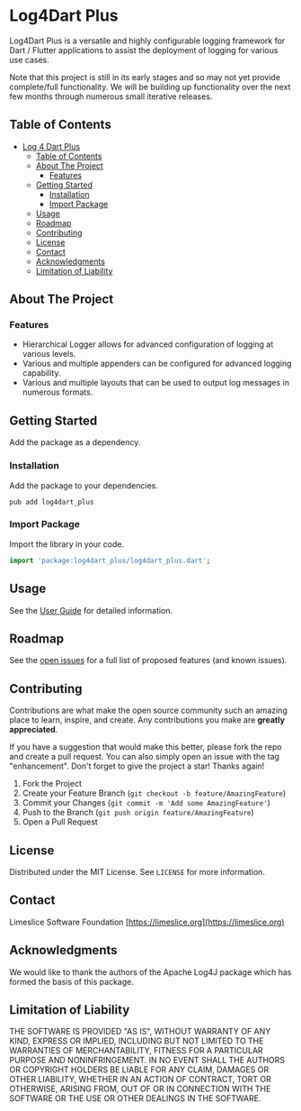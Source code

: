 # Log4Dart Plus

Log4Dart Plus is a versatile and highly configurable logging framework for Dart / Flutter applications to assist the deployment of logging for various use cases.

Note that this project is still in its early stages and so may not yet provide complete/full functionality. We will be building up functionality over the next few months through numerous small iterative releases.

## Table of Contents
- [Log 4 Dart Plus](#log4dart-plus)
  - [Table of Contents](#table-of-contents)
  - [About The Project](#about-the-project)
    - [Features](#features)
  - [Getting Started](#getting-started)
    - [Installation](#installation)
    - [Import Package](#import-package)
  - [Usage](#usage)
  - [Roadmap](#roadmap)
  - [Contributing](#contributing)
  - [License](#license)
  - [Contact](#contact)
  - [Acknowledgments](#acknowledgments)
  - [Limitation of Liability](#limitation-of-liability)


## About The Project

### Features
- Hierarchical Logger allows for advanced configuration of logging at various levels.
- Various and multiple appenders can be configured for advanced logging capability.
- Various and multiple layouts that can be used to output log messages in numerous formats.


## Getting Started

Add the package as a dependency.

### Installation
Add the package to your dependencies.

```
pub add log4dart_plus
```

### Import Package

Import the library in your code.

```Dart
import 'package:log4dart_plus/log4dart_plus.dart';
```

## Usage

See the [User Guide](docs/user-guide.md) for detailed information.

## Roadmap

See the [open issues](https://github.com/Limeslice-Software-Foundation/log4dart-plus/issues) for a full list of proposed features (and known issues).

## Contributing

Contributions are what make the open source community such an amazing place to learn, inspire, and create. Any contributions you make are **greatly appreciated**.

If you have a suggestion that would make this better, please fork the repo and create a pull request. You can also simply open an issue with the tag "enhancement".
Don't forget to give the project a star! Thanks again!

1. Fork the Project
2. Create your Feature Branch (`git checkout -b feature/AmazingFeature`)
3. Commit your Changes (`git commit -m 'Add some AmazingFeature'`)
4. Push to the Branch (`git push origin feature/AmazingFeature`)
5. Open a Pull Request

## License

Distributed under the MIT License. See `LICENSE` for more information.

## Contact

Limeslice Software Foundation [https://limeslice.org](https://limeslice.org)

## Acknowledgments

We would like to thank the authors of the Apache Log4J package which has formed the basis of this package.

## Limitation of Liability

THE SOFTWARE IS PROVIDED "AS IS", WITHOUT WARRANTY OF ANY KIND, EXPRESS OR
IMPLIED, INCLUDING BUT NOT LIMITED TO THE WARRANTIES OF MERCHANTABILITY,
FITNESS FOR A PARTICULAR PURPOSE AND NONINFRINGEMENT. IN NO EVENT SHALL THE
AUTHORS OR COPYRIGHT HOLDERS BE LIABLE FOR ANY CLAIM, DAMAGES OR OTHER
LIABILITY, WHETHER IN AN ACTION OF CONTRACT, TORT OR OTHERWISE, ARISING FROM,
OUT OF OR IN CONNECTION WITH THE SOFTWARE OR THE USE OR OTHER DEALINGS IN THE
SOFTWARE.